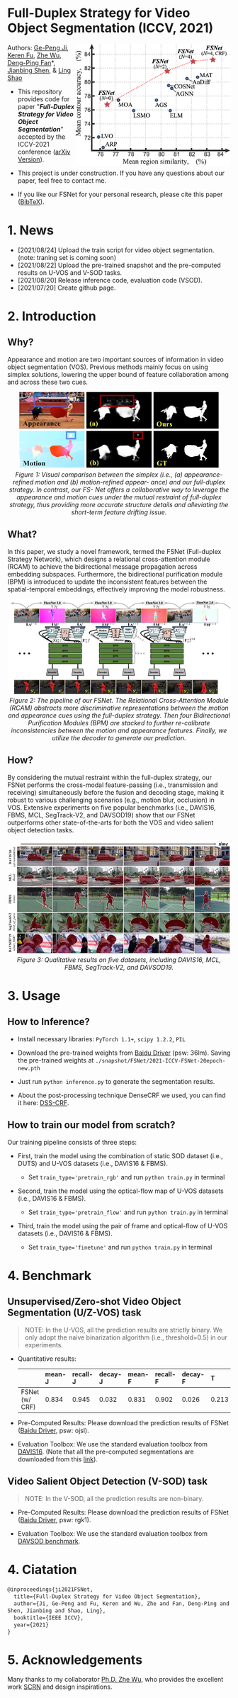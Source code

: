 # Full-Duplex Strategy for Video Object Segmentation (ICCV, 2021)

<img align="right" src="./assets/quantitative.png" width="350px" />

Authors:
[Ge-Peng Ji](https://scholar.google.com/citations?user=oaxKYKUAAAAJ&hl=en), 
[Keren Fu](http://www.kerenfu.top/), 
[Zhe Wu](https://scholar.google.com/citations?hl=en&user=jT1s8GkAAAAJ), 
[Deng-Ping Fan](https://scholar.google.com/citations?hl=en&user=kakwJ5QAAAAJ)*, 
[Jianbing Shen](https://scholar.google.com/citations?hl=en&user=_Q3NTToAAAAJ), &
[Ling Shao](https://scholar.google.com/citations?user=z84rLjoAAAAJ&hl=en&oi=ao)

- This repository provides code for paper "_**Full-Duplex Strategy for Video Object Segmentation**_" accepted by the ICCV-2021 conference ([arXiv Version](https://arxiv.org/abs/2105.08468)). 

- This project is under construction. If you have any questions about our paper, feel free to contact me.

- If you like our FSNet for your personal research, please cite this paper ([BibTeX](#4-citation)).

# 1. News

- [2021/08/24] Upload the train script for video object segmentation. (note: traning set is coming soon)
- [2021/08/22] Upload the pre-trained snapshot and the pre-computed results on U-VOS and V-SOD tasks. 
- [2021/08/20] Release inference code, evaluation code (VSOD).
- [2021/07/20] Create github page.

# 2. Introduction

## Why?

Appearance and motion are two important sources of information in video object segmentation (VOS). Previous methods mainly focus on using simplex solutions, lowering the upper bound of feature collaboration among and across these two cues.

<p align="center">
    <img src="./assets/motivation.jpg" width="450px"/> <br />
    <em> 
    Figure 1: Visual comparison between the simplex (i.e., (a) appearance-refined motion and (b) motion-refined appear- ance) and our full-duplex strategy. In contrast, our FS- Net offers a collaborative way to leverage the appearance and motion cues under the mutual restraint of full-duplex strategy, thus providing more accurate structure details and alleviating the short-term feature drifting issue.
    </em>
</p>

## What?

In this paper, we study a novel framework, termed the FSNet (Full-duplex Strategy Network), which designs a relational cross-attention module (RCAM) to achieve the bidirectional message propagation across embedding subspaces. Furthermore, the bidirectional purification module (BPM) is introduced to update the inconsistent features between the spatial-temporal embeddings, effectively improving the model robustness. 

<p align="center">
    <img src="./assets/framework.jpg" /> <br />
    <em> 
    Figure 2: The pipeline of our FSNet. The Relational Cross-Attention Module (RCAM) abstracts more discriminative representations between the motion and appearance cues using the full-duplex strategy. Then four Bidirectional Purification Modules (BPM) are stacked to further re-calibrate inconsistencies between the motion and appearance features. Finally, we utilize the decoder to generate our prediction.
    </em>
</p>

## How?

By considering the mutual restraint within the full-duplex strategy, our FSNet performs the cross-modal feature-passing (i.e., transmission and receiving) simultaneously before the fusion and decoding stage, making it robust to various challenging scenarios (e.g., motion blur, occlusion) in VOS. Extensive experiments on five popular benchmarks (i.e., DAVIS16, FBMS, MCL, SegTrack-V2, and DAVSOD19) show that our FSNet outperforms other state-of-the-arts for both the VOS and video salient object detection tasks.

<p align="center">
    <img src="./assets/qualitative.png" /> <br />
    <em> 
    Figure 3:  Qualitative results on five datasets, including DAVIS16, MCL, FBMS, SegTrack-V2, and DAVSOD19.
    </em>
</p>

# 3. Usage

## How to Inference?

- Install necessary libraries: `PyTorch 1.1+`, `scipy 1.2.2`, `PIL`

- Download the pre-trained weights from [Baidu Driver](https://pan.baidu.com/s/1GRUg-n1EEV_nku-2nG3QRw) (psw: 36lm). 
  Saving the pre-trained weights at `./snapshot/FSNet/2021-ICCV-FSNet-20epoch-new.pth`

- Just run `python inference.py` to generate the segmentation results. 

- About the post-processing technique DenseCRF we used, you can find it here: [DSS-CRF](https://github.com/Andrew-Qibin/dss_crf).

## How to train our model from scratch?

Our training pipeline consists of three steps:

- First, train the model using the combination of static SOD dataset (i.e., DUTS) and U-VOS datasets (i.e., DAVIS16 & FBMS).
    - Set `train_type='pretrain_rgb'` and run `python train.py` in terminal

- Second, train the model using the optical-flow map of U-VOS datasets (i.e., DAVIS16 & FBMS).
    - Set `train_type='pretrain_flow'` and run `python train.py` in terminal
    
- Third, train the model using the pair of frame and optical-flow of U-VOS datasets (i.e., DAVIS16 & FBMS).
    - Set `train_type='finetune'` and run `python train.py` in terminal
    
# 4. Benchmark

## Unsupervised/Zero-shot Video Object Segmentation (U/Z-VOS) task

> NOTE: In the U-VOS, all the prediction results are strictly binary. We only adopt the naive binarization algorithm 
> (i.e., threshold=0.5) in our experiments.


- Quantitative results:

    |       | mean-J | recall-J | decay-J | mean-F | recall-F | decay-F | T     |
    |-------|--------|----------|---------|--------|----------|---------|-------|
    | FSNet (w/ CRF) | 0.834  | 0.945    | 0.032   | 0.831  | 0.902    | 0.026   | 0.213 |

- Pre-Computed Results: Please download the prediction results of FSNet ([Baidu Driver](https://pan.baidu.com/s/12fvRu-_Ca9qzYJVnmcucKA), psw: ojsl).

- Evaluation Toolbox: We use the standard evaluation toolbox from [DAVIS16](https://github.com/davisvideochallenge/davis-matlab/tree/davis-2016). 
  (Note that all the pre-computed segmentations are downloaded from this [link](https://davischallenge.org/davis2016/soa_compare.html)).


## Video Salient Object Detection (V-SOD) task

> NOTE: In the V-SOD, all the prediction results are non-binary.

- Pre-Computed Results: Please download the prediction results of FSNet ([Baidu Driver](https://pan.baidu.com/s/1xWvuTIXM6YujhYFaWC9hsQ), psw: rgk1).

- Evaluation Toolbox: We use the standard evaluation toolbox from [DAVSOD benchmark](https://github.com/DengPingFan/DAVSOD).

# 4. Ciatation

    @inproceedings{ji2021FSNet,
      title={Full-Duplex Strategy for Video Object Segmentation},
      author={Ji, Ge-Peng and Fu, Keren and Wu, Zhe and Fan, Deng-Ping and Shen, Jianbing and Shao, Ling},
      booktitle={IEEE ICCV},
      year={2021}
    }

# 5. Acknowledgements

Many thanks to my collaborator [Ph.D. Zhe Wu](https://scholar.google.com/citations?hl=en&user=jT1s8GkAAAAJ), 
who provides the excellent work [SCRN](https://github.com/wuzhe71/SCRN) and design inspirations.
